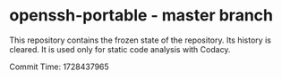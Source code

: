 # openssh-portable - master branch

This repository contains the frozen state of the repository.
Its history is cleared. It is used only for static code
analysis with Codacy.

Commit Time: 1728437965